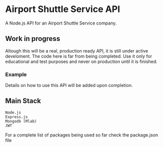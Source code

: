 # Airport Shuttle Service API
A Node.js API for an Airport Shuttle Service company.

## Work in progress

Altough this will be a real, production ready API, it is still under active develoment. The code here is far from being completed.
Use it only for educational and test purposes and never on production until it is finished. 

### Example

Details on how to use this API will be added upon completion.

## Main Stack

```
Node.js
Express.js
Mongodb (Mlab)
JWT
```
For a complete list of packages being used so far check the package.json file
